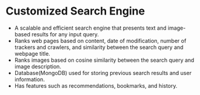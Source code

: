 # Customized Search Engine
* A scalable and efficient search engine that presents text and image-based results for any input query.
* Ranks web pages based on content, date of modification, number of trackers and crawlers, and similarity between the search query and webpage title.
* Ranks images based on cosine similarity between the search query and image description.
* Database(MongoDB) used for storing previous search results and user information.
* Has features such as recommendations, bookmarks, and history.
